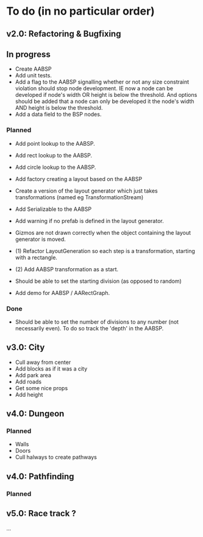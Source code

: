 # To do (in no particular order)

## v2.0: Refactoring & Bugfixing

## In progress
-   Create AABSP
-   Add unit tests.
-   Add a flag to the AABSP signalling whether or not any size constraint violation should stop
    node development. IE now a node can be developed if node's width OR height is below the threshold.
    And options should be added that a node can only be developed it the node's width AND height is below the
    threshold.
-   Add a data field to the BSP nodes.

### Planned

-   Add point lookup to the AABSP.
-   Add rect lookup to the AABSP.
-   Add circle lookup to the AABSP.
-   Add factory creating a layout based on the AABSP
-   Create a version of the layout generator which just takes transformations (named eg TransformationStream)
-   Add Serializable to the AABSP

-   Add warning if no prefab is defined in the layout generator.
-   Gizmos are not drawn correctly when the object containing the layout generator is moved.
-   (1) Refactor LayoutGeneration so each step is a transformation, starting with a rectangle.
-   (2) Add AABSP transformation as a start.
-   Should be able to set the starting division (as opposed to random)

- Add demo for AABSP / AARectGraph.

### Done

-   Should be able to set the number of divisions to any number (not necessarily even). To do so track the 'depth' in the AABSP.

## v3.0: City

-   Cull away from center
-   Add blocks as if it was a city
-   Add park area
-   Add roads
-   Get some nice props
-   Add height

## v4.0: Dungeon

### Planned

-   Walls
-   Doors
-   Cull halways to create pathways

## v4.0: Pathfinding

### Planned

## v5.0: Race track ?

...
